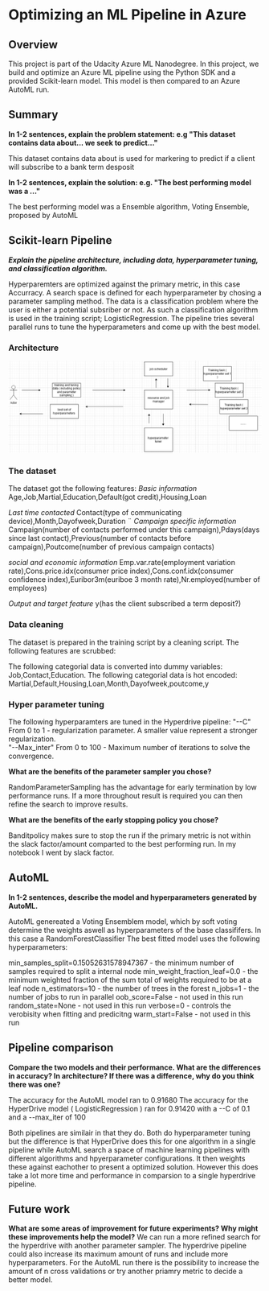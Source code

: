 # Optimizing an ML Pipeline in Azure

## Overview
This project is part of the Udacity Azure ML Nanodegree.
In this project, we build and optimize an Azure ML pipeline using the Python SDK and a provided Scikit-learn model.
This model is then compared to an Azure AutoML run.

## Summary
**In 1-2 sentences, explain the problem statement: e.g "This dataset contains data about... we seek to predict..."**

This dataset contains data about is used for markering to predict if a client will subscribe to a bank term desposit

**In 1-2 sentences, explain the solution: e.g. "The best performing model was a ..."**

The best performing model was a Ensemble algorithm, Voting Ensemble, proposed by AutoML

## Scikit-learn Pipeline
***Explain the pipeline architecture, including data, hyperparameter tuning, and classification algorithm.***

Hyperparemters are optimized against the primary metric, in this case Accurracy. A search space is defined for each hyperparameter by chosing a parameter sampling method. The data is a classification problem
where the user is either a potential subsriber or not. As such a classification algorithm is used in the training script; LogisticRegression. The pipeline tries several parallel runs to tune the hyperparameters and come up with the
best model.


### **Architecture**

![Architecture](HdArchitecture.PNG)


### **The dataset**

The dataset got the following features:
*Basic information*
Age,Job,Martial,Education,Default(got credit),Housing,Loan

*Last time contacted* 
Contact(type of communicating device),Month,Dayofweek,Duration
¨
*Campaign specific information*
Campaign(number of contacts performed under this campaign),Pdays(days since last contact),Previous(number of contacts before campaign),Poutcome(number of previous campaign contacts)

*social and economic information*
Emp.var.rate(employment variation rate),Cons.price.idx(consumer price index),Cons.conf.idx(consumer confidence index),Euribor3m(euriboe 3 month rate),Nr.employed(number of employees)

*Output and target feature*
y(has the client subscribed a term deposit?)

### **Data cleaning**

The dataset is prepared in the training script by a cleaning script. The following features are scrubbed:

The following categorial data is converted into dummy variables:
Job,Contact,Education.
The following categorial data is hot encoded:
Martial,Default,Housing,Loan,Month,Dayofweek,poutcome,y

### **Hyper parameter tuning**

The following hyperparamters are tuned in the Hyperdrive pipeline:
"--C" From 0 to 1  - regularization parameter. A smaller value represent a stronger regularization.   
"--Max_inter" From 0 to 100 - Maximum number of iterations to solve the convergence. 


**What are the benefits of the parameter sampler you chose?**

RandomParameterSampling has the advantage for early termination by low performance runs. If a more throughout result is required you can then refine the search to improve results.

**What are the benefits of the early stopping policy you chose?**

Banditpolicy makes sure to stop the run if the primary metric is not within the slack factor/amount comparted to the best performing run. In my notebook I went by slack factor.

## AutoML
**In 1-2 sentences, describe the model and hyperparameters generated by AutoML.**

AutoML genereated a Voting Ensemblem model, which by soft voting determine the weights aswell as hyperparameters of the base classififers. In this case a RandomForestClassifier
The best fitted model uses the following hyperparameters:

min_samples_split=0.15052631578947367 - the minimum number of samples required to split a internal node
min_weight_fraction_leaf=0.0 - the minimum weighted fraction of the sum total of weights required to be at a leaf node
n_estimators=10 - the number of trees in the forest
n_jobs=1 - the number of jobs to run in parallel
oob_score=False - not used in this run
random_state=None - not used in this run
verbose=0 - controls the verobisity when fitting and predicitng
warm_start=False - not used in this run


## Pipeline comparison
**Compare the two models and their performance. What are the differences in accuracy? In architecture? If there was a difference, why do you think there was one?**

The accuracy for the AutoML model ran to 0.91680
The accuracy for the HyperDrive model ( LogisticRegression ) ran for 0.91420 with a --C of 0.1 and a --max_iter of 100

Both pipelines are similair in that they do. Both do hyperparameter tuning but the difference is that HyperDrive does this for one algorithm in a single pipeline while AutoML search a space of machine learning pipelines with different
algorithms and hpyerparameter configurations. It then weights these against eachother to present a optimized solution. However this does take a lot more time and performance in comparsion to a single hyperdrive pipeline.
## Future work

**What are some areas of improvement for future experiments? Why might these improvements help the model?**
We can run a more refined search for the hyperdrive with another parameter sampler. The hyperdrive pipeline could also increase its maximum amount of runs and include more hyperparameters.
For the AutoML run there is the possibility to increase the amount of n cross validations or try another priamry metric to decide a better model.